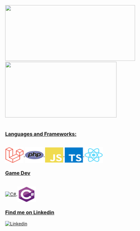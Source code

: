 ﻿<div>
  <a href="https://github.com/Dani701-32">
  <img height="180" width="420em" src="https://github-readme-stats.vercel.app/api?username=dani701-32&show_icons=true&theme=dark&include_all_commits=true&count_private=true" />
  <img height="180em" width="360em" src="https://github-readme-stats.vercel.app/api/top-langs/?username=dani701-32&layout=compact&theme=dark"/>
</div>
  <br>

### Languages and Frameworks:

<div style="display: inline_block"><br>
  <img align="center" alt="C#" height="50" width="60" src="https://raw.githubusercontent.com/devicons/devicon/master/icons/laravel//laravel-original.svg">
  <img align="center" alt="C#" height="50" width="60" src="https://raw.githubusercontent.com/devicons/devicon/master/icons/php//php-original.svg">
  <img align="center" alt="Js" height="50" width="60" src="https://raw.githubusercontent.com/devicons/devicon/master/icons/javascript/javascript-plain.svg">
  <img align="center" alt="Js" height="50" width="60" src="https://raw.githubusercontent.com/devicons/devicon/master/icons/typescript/typescript-original.svg">
  <img align="center" alt="C#" height="50" width="60" src="https://raw.githubusercontent.com/devicons/devicon/master/icons/react//react-original.svg">
</div>

### Game Dev
<div style="display: inline_block"> <br>
  <img align="center" alt="C#" height="50" width="60" src="https://cdn.jsdelivr.net/gh/devicons/devicon@latest/icons/unity/unity-original.svg" />
  <img align="center" alt="C#" height="50" width="60" src="https://raw.githubusercontent.com/devicons/devicon/master/icons/csharp/csharp-original.svg">
</div>
 
 ### Find me on Linkedin
  
<div>
  <a href="linkedin.com/in/daniel-henrique-cabral-20089119a" target="_blank">
   <img align="center" alt="Linkedin" height="50" width="60" src="https://cdn.jsdelivr.net/gh/devicons/devicon/icons/linkedin/linkedin-original.svg">
  </a>
</div>
